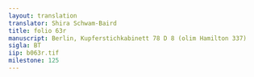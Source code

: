 ```yaml
---
layout: translation
translator: Shira Schwam-Baird
title: folio 63r
manuscript: Berlin, Kupferstichkabinett 78 D 8 (olim Hamilton 337)
sigla: BT
iip: b063r.tif
milestone: 125
---
```

